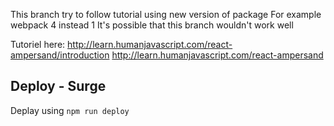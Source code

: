 This branch try to follow tutorial using new version of package
For example webpack 4 instead 1
It's possible that this branch wouldn't work well

Tutoriel here: http://learn.humanjavascript.com/react-ampersand/introduction
http://learn.humanjavascript.com/react-ampersand

## Deploy - Surge

Deplay using `npm run deploy`
